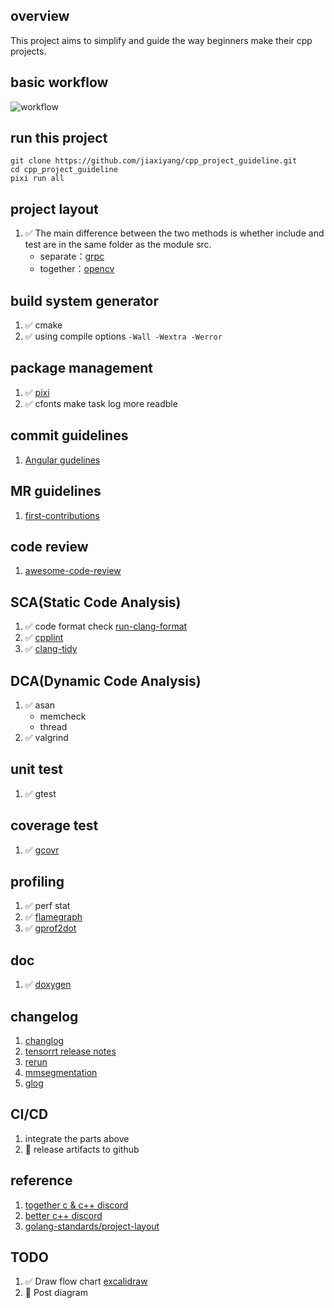 ## overview

This project aims to simplify and guide the way beginners make their cpp projects.

## basic workflow

![workflow](https://i.ibb.co/rmKQY1t/9-Hjk-F96-Ry-D.png)

## run this project

```shell
git clone https://github.com/jiaxiyang/cpp_project_guideline.git
cd cpp_project_guideline
pixi run all
```

## project layout

1. ✅ The main difference between the two methods is whether include and test are in the same folder as the module src.
   - separate：[grpc](https://github.com/grpc/grpc)
   - together：[opencv](https://github.com/opencv/opencv)

## build system generator

1. ✅ cmake
2. ✅ using compile options `-Wall -Wextra -Werror`

## package management

1. ✅ [pixi](https://github.com/prefix-dev/pixi)
2. ✅ cfonts make task log more readble

## commit guidelines

1. [Angular gudelines](https://github.com/angular/angular/blob/22b96b9/CONTRIBUTING.md#-commit-message-guidelines)

## MR guidelines

1. [first-contributions](https://github.com/firstcontributions/first-contributions)

## code review

1. [awesome-code-review](https://github.com/joho/awesome-code-review)

## SCA(Static Code Analysis)

1. ✅ code format check [run-clang-format](https://github.com/Sarcasm/run-clang-format/tree/master)
2. ✅ [cpplint](https://github.com/cpplint/cpplint)
3. ✅ [clang-tidy](https://clang.llvm.org/extra/clang-tidy/)

## DCA(Dynamic Code Analysis)

1. ✅ asan
   - memcheck
   - thread
2. ✅ valgrind

## unit test

1. ✅ gtest

## coverage test

1. ✅ [gcovr](https://github.com/gcovr/gcovr)

## profiling

1. ✅ perf stat
2. ✅ [flamegraph](https://github.com/brendangregg/FlameGraph)
3. ✅ [gprof2dot](https://github.com/jrfonseca/gprof2dot)

## doc

1. ✅ [doxygen](https://www.doxygen.nl/)

## changelog

1. [changlog](https://keepachangelog.com/zh-CN/1.0.0/)
2. [tensorrt release notes](https://docs.nvidia.com/deeplearning/tensorrt/release-notes/index.html)
3. [rerun](https://github.com/rerun-io/rerun/releases)
4. [mmsegmentation](https://github.com/open-mmlab/mmsegmentation/blob/master/docs/en/changelog.md)
5. [glog](https://github.com/google/glog/blob/master/ChangeLog)

## CI/CD

1. integrate the parts above
1. 🔲 release artifacts to github

## reference

1. [together c & c++ discord](https://discord.gg/tccpp)
1. [better c++ discord](https://discord.gg/JAEgDRbxtq)
1. [golang-standards/project-layout](https://github.com/golang-standards/project-layout)

## TODO

1. ✅ Draw flow chart [excalidraw](https://excalidraw.com/#json=AC7W9fuO9aIAoZnm8jnxn,bhJRV8CafC8Zq6KXValjEA)
2. 🔲 Post diagram
